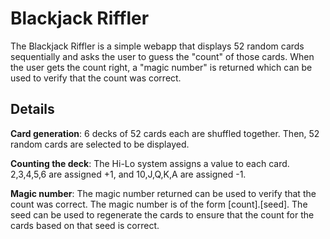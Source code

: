 # Blackjack Riffler

The Blackjack Riffler is a simple webapp that displays 52 random cards sequentially and asks the user to guess the "count" of those cards. When the user gets the count right, a "magic number" is returned which can be used to verify that the count was correct.

## Details

**Card generation**: 6 decks of 52 cards each are shuffled together. Then, 52 random cards are selected to be displayed.

**Counting the deck**: The Hi-Lo system assigns a value to each card. 2,3,4,5,6 are assigned +1, and 10,J,Q,K,A are assigned -1.

**Magic number**: The magic number returned can be used to verify that the count was correct. The magic number is of the form [count].[seed]. The seed can be used to regenerate the cards to ensure that the count for the cards based on that seed is correct.
